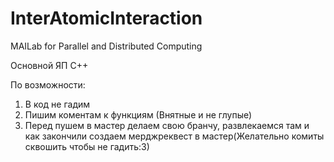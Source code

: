 # InterAtomicInteraction
MAILab for Parallel and Distributed Computing

Основной ЯП C++

По возможности:
1) В код не гадим
2) Пишим коментам к функциям (Внятные и не глупые)
3) Перед пушем в мастер делаем свою бранчу, развлекаемся там и как закончили создаем мерджреквест в мастер(Желательно комиты сквошить чтобы не гадить:3)
